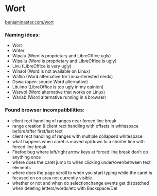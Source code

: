 
# Wort

[benjaminaster.com/wort](https://benjaminaster.com/wort/)

### Naming ideas:

- Wort
- Writer
- Wipalu (Word is proprietary and LibreOffice ugly)
- Wipaliu (Word is proprietary and LibreOffice is ugly)
- Livu (LibreOffice is very ugly)
- Winaol (Word is not available on Linux)
- Waflin (Word alternative for Linux-iterested nerds)
- Oswa (open-source Word alternative)
- Lituimo (LibreOffice is too ugly in my opinion)
- Watwol (Word alternative that works on Linux)
- Wariab (Word alternative running in a browser)

### Found browser incompatibilities:
- client rect handling of ranges near forced line break
- range creation & client rect handling with offsets in whitespace before/after first/last text
- client rect handling of ranges with multiple collapsed whitespace
- what happens when caret is moved up/down to a shorter line with forced line break
- Firefox bug where left/right arrow keys at forced line break don't do anything once
- where does the caret jump to when clicking under/over/between text elements
- where does the page scroll to when you start typing while the caret is focused on on area not currently visible
- whether or not and when do selectionchange events get dispatched when deleting letters/words/etc with Backspace/Del
